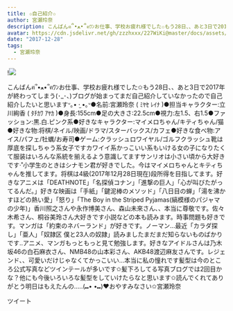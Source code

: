 ```yaml
---
title: ✩自己紹介✩
author: 宮瀬玲奈
description: こんばんฅ՞•ﻌ•՞ฅﾜﾝお仕事、学校お疲れ様でした✩もう28日、、あと3日で2017年が終わってしまう(･_･、)ブログが始まってまだ自己紹介していなかったので自己紹介したいと思いますᐡ｡• ·̫ •｡ᐡ●名前:宮瀬玲奈 ( ﾐﾔｾ ﾚｲ...
avatar: https://cdn.jsdelivr.net/gh/zzzhxxx/227WiKi@master/docs/assets/photo/avatar/reina.jpg
date: "2017-12-28"
tags:
  - 宮瀬玲奈
---
```


!![](https://cdn.jsdelivr.net/gh/zzzhxxx/227WiKi-image@master/blog-image/reina-2017-12-28_1.jpg)


こんばんฅ՞•ﻌ•՞ฅﾜﾝお仕事、学校お疲れ様でした✩もう28日、、あと3日で2017年が終わってしまう(･_･、)ブログが始まってまだ自己紹介していなかったので自己紹介したいと思いますᐡ｡• ·̫ •｡ᐡ●名前:宮瀬玲奈 ( ﾐﾔｾ ﾚｲﾅ )●担当キャラクター:立川絢香 ( ﾀﾁｶﾜ ｱﾔｶ )●身長:155cm●足の大きさ:22.5cm●視力:左1.5、右1.5●ファッション:黒.白.ピンク系●好きなキャラクター:マイメロちゃん/キティちゃん/猫●好きな物:将棋/ネイル/映画/ドラマ/スターバックス/カフェ●好きな食べ物:アイス/パフェ/牡蠣/お寿司●ゲーム:クラッシュロワイヤル/ゴルフクラッシュ靴は厚底を探しちゃう系女子ですカワイイ系かっこいい系もいける女の子になりたくて服装はいろんな系統を揃えるよう意識してますサンリオは小さい頃から大好きです‧˚小学生のときはシナモン君が好きでした。今はマイメロちゃんとキティちゃんを推してます。将棋は4級(2017年12月28日現在)段所得を目指してます。好きなアニメは「DEATHNOTE」「名探偵コナン」「進撃の巨人」「心が叫びたがってるんだ。」好きな映画は「手紙」「鍵泥棒のメソッド」「八日目の蝉」「湯を沸かすほどの熱い愛」「怒り」「The Boy in the Striped Pyjamas(縞模様のパジャマの少年)」香川照之さんや永作博美さん、森山未來さん、、本当に尊敬です。佐々木希さん、桐谷美玲さん大好きです小説などの本も読みます。時事問題も好きです。マンガは「約束のネバーランド」が好きです。ノーマン...最近「カラダ探し」「亜人」「奴隷区 僕と23人の奴隷」読みましたまだまだ知らないものばかりです..アニメ、マンガもっともっと見て勉強します。好きなアイドルさんは乃木坂46の白石麻衣さん、NMB48の山本彩さん、AKB48渡辺麻友さんです。レジェンド、、可愛いだけじゃなくてかっこいい...本当に私の憧れです髪型は今のところ公式写真などツインテールが多いです✩髪下ろしてる写真ブログでは2回目かな？他にも今後いろいろな髪型をしていけたらなと思います✩読んでくれてありがとう明日はもえたんの.....(⑉• •⑉)❤︎おやすみなさい✩宮瀬玲奈


ツイート



